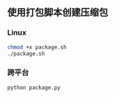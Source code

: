 ## 使用打包脚本创建压缩包

### Linux

```bash
chmod +x package.sh
./package.sh
```

### 跨平台

```bash
python package.py
```

